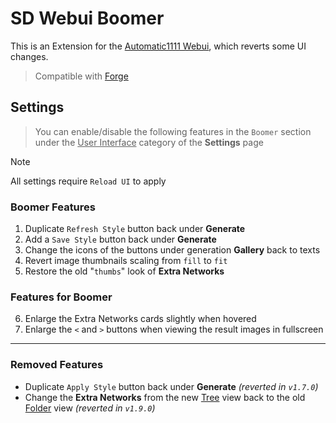 ﻿# SD Webui Boomer
This is an Extension for the [Automatic1111 Webui](https://github.com/AUTOMATIC1111/stable-diffusion-webui), which reverts some UI changes.

> Compatible with [Forge](https://github.com/lllyasviel/stable-diffusion-webui-forge)

## Settings
> You can enable/disable the following features in the `Boomer` section under the <ins>User Interface</ins> category of the **Settings** page

> [!Note]
> All settings require `Reload UI` to apply

### Boomer Features
1. Duplicate `Refresh Style` button back under **Generate**
2. Add a `Save Style` button back under **Generate**
3. Change the icons of the buttons under generation **Gallery** back to texts
4. Revert image thumbnails scaling from `fill` to `fit`
5. Restore the old "`thumbs`" look of **Extra Networks**

### Features for Boomer
6. Enlarge the Extra Networks cards slightly when hovered
7. Enlarge the `<` and `>` buttons when viewing the result images in fullscreen

<hr>

### Removed Features
- Duplicate `Apply Style` button back under **Generate** *(reverted in `v1.7.0`)*
- Change the **Extra Networks** from the new <ins>Tree</ins> view back to the old <ins>Folder</ins> view *(reverted in `v1.9.0`)*
